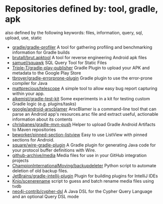 # Repositories defined by: tool, gradle, apk

also defined by the following keywords: files, information, query, sql, upload, use, static

- [gradle/gradle-profiler](https://github.com/gradle/gradle-profiler)
  A tool for gathering profiling and benchmarking information for Gradle builds
- [brutall/brut.apktool](https://github.com/brutall/brut.apktool)
  A tool for reverse engineering Android apk files
- [samuel/squawk](https://github.com/samuel/squawk)
  SQL Query Tool for Static Files
- [Triple-T/gradle-play-publisher](https://github.com/Triple-T/gradle-play-publisher)
  Gradle Plugin to upload your APK and metadata to the Google Play Store
- [tbroyer/gradle-errorprone-plugin](https://github.com/tbroyer/gradle-errorprone-plugin)
  Gradle plugin to use the error-prone compiler for Java
- [mattprecious/telescope](https://github.com/mattprecious/telescope)
  A simple tool to allow easy bug report capturing within your app.
- [alkemist/gradle-test-kit](https://github.com/alkemist/gradle-test-kit)
  Some experiments in a kit for testing custom Gradle logic (e.g. plugins/tasks)
- [google/android-arscblamer](https://github.com/google/android-arscblamer)
  ArscBlamer is a command-line tool that can parse an Android app's resources.arsc file and extract useful, actionable information about its contents
- [chrisbanes/gradle-mvn-push](https://github.com/chrisbanes/gradle-mvn-push)
  Helper to upload Gradle Android Artifacts to Maven repositories
- [beworker/pinned-section-listview](https://github.com/beworker/pinned-section-listview)
  Easy to use ListView with pinned sections for Android.
- [square/wire-gradle-plugin](https://github.com/square/wire-gradle-plugin)
  A Gradle plugin for generating Java code for your protocol buffer definitions with Wire.
- [github-archive/media](https://github.com/github-archive/media)
  Media files for use in your GitHub integration projects
- [ChampionInternationalMoving/backupdeleter](https://github.com/ChampionInternationalMoving/backupdeleter)
  Python script to automate deletion of old backup files.
- [JetBrains/gradle-intellij-plugin](https://github.com/JetBrains/gradle-intellij-plugin)
  Plugin for building plugins for IntelliJ IDEs
- [Knio/scenerename](https://github.com/Knio/scenerename)
  script to guess and batch rename media files using tvdb
- [neo4j-contrib/cypher-dsl](https://github.com/neo4j-contrib/cypher-dsl)
  A Java DSL for the Cypher Query Language and an optional Query DSL mode
